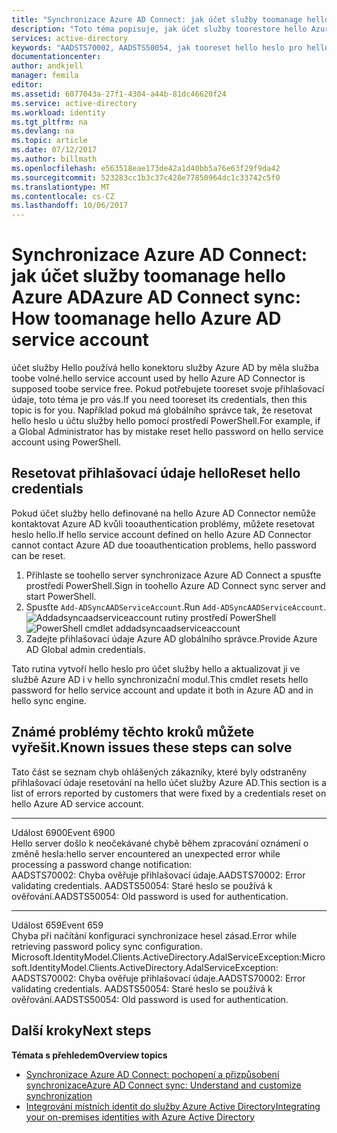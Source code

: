 ```yaml
---
title: "Synchronizace Azure AD Connect: jak účet služby toomanage hello Azure AD | Microsoft Docs"
description: "Toto téma popisuje, jak účet služby toorestore hello Azure AD."
services: active-directory
keywords: "AADSTS70002, AADSTS50054, jak tooreset hello heslo pro hello synchronizace Azure AD Connect účet služby konektoru"
documentationcenter: 
author: andkjell
manager: femila
editor: 
ms.assetid: 6077043a-27f1-4304-a44b-81dc46620f24
ms.service: active-directory
ms.workload: identity
ms.tgt_pltfrm: na
ms.devlang: na
ms.topic: article
ms.date: 07/12/2017
ms.author: billmath
ms.openlocfilehash: e563518eae173de42a1d40bb5a76e63f29f9da42
ms.sourcegitcommit: 523283cc1b3c37c428e77850964dc1c33742c5f0
ms.translationtype: MT
ms.contentlocale: cs-CZ
ms.lasthandoff: 10/06/2017
---
```

# <a name="azure-ad-connect-sync-how-toomanage-hello-azure-ad-service-account"></a><span data-ttu-id="f9a25-104">Synchronizace Azure AD Connect: jak účet služby toomanage hello Azure AD</span><span class="sxs-lookup"><span data-stu-id="f9a25-104">Azure AD Connect sync: How toomanage hello Azure AD service account</span></span>
<span data-ttu-id="f9a25-105">účet služby Hello používá hello konektoru služby Azure AD by měla služba toobe volné.</span><span class="sxs-lookup"><span data-stu-id="f9a25-105">hello service account used by hello Azure AD Connector is supposed toobe service free.</span></span> <span data-ttu-id="f9a25-106">Pokud potřebujete tooreset svoje přihlašovací údaje, toto téma je pro vás.</span><span class="sxs-lookup"><span data-stu-id="f9a25-106">If you need tooreset its credentials, then this topic is for you.</span></span> <span data-ttu-id="f9a25-107">Například pokud má globálního správce tak, že resetovat hello heslo u účtu služby hello pomocí prostředí PowerShell.</span><span class="sxs-lookup"><span data-stu-id="f9a25-107">For example, if a Global Administrator has by mistake reset hello password on hello service account using PowerShell.</span></span>

## <a name="reset-hello-credentials"></a><span data-ttu-id="f9a25-108">Resetovat přihlašovací údaje hello</span><span class="sxs-lookup"><span data-stu-id="f9a25-108">Reset hello credentials</span></span>
<span data-ttu-id="f9a25-109">Pokud účet služby hello definované na hello Azure AD Connector nemůže kontaktovat Azure AD kvůli tooauthentication problémy, můžete resetovat heslo hello.</span><span class="sxs-lookup"><span data-stu-id="f9a25-109">If hello service account defined on hello Azure AD Connector cannot contact Azure AD due tooauthentication problems, hello password can be reset.</span></span>

1. <span data-ttu-id="f9a25-110">Přihlaste se toohello server synchronizace Azure AD Connect a spusťte prostředí PowerShell.</span><span class="sxs-lookup"><span data-stu-id="f9a25-110">Sign in toohello Azure AD Connect sync server and start PowerShell.</span></span>
2. <span data-ttu-id="f9a25-111">Spusťte `Add-ADSyncAADServiceAccount`.</span><span class="sxs-lookup"><span data-stu-id="f9a25-111">Run `Add-ADSyncAADServiceAccount`.</span></span>  
   <span data-ttu-id="f9a25-112">![Addadsyncaadserviceaccount rutiny prostředí PowerShell](./media/active-directory-aadconnectsync-howto-azureadaccount/addadsyncaadserviceaccount.png)</span><span class="sxs-lookup"><span data-stu-id="f9a25-112">![PowerShell cmdlet addadsyncaadserviceaccount](./media/active-directory-aadconnectsync-howto-azureadaccount/addadsyncaadserviceaccount.png)</span></span>
3. <span data-ttu-id="f9a25-113">Zadejte přihlašovací údaje Azure AD globálního správce.</span><span class="sxs-lookup"><span data-stu-id="f9a25-113">Provide Azure AD Global admin credentials.</span></span>

<span data-ttu-id="f9a25-114">Tato rutina vytvoří hello heslo pro účet služby hello a aktualizovat ji ve službě Azure AD i v hello synchronizační modul.</span><span class="sxs-lookup"><span data-stu-id="f9a25-114">This cmdlet resets hello password for hello service account and update it both in Azure AD and in hello sync engine.</span></span>

## <a name="known-issues-these-steps-can-solve"></a><span data-ttu-id="f9a25-115">Známé problémy těchto kroků můžete vyřešit.</span><span class="sxs-lookup"><span data-stu-id="f9a25-115">Known issues these steps can solve</span></span>
<span data-ttu-id="f9a25-116">Tato část se seznam chyb ohlášených zákazníky, které byly odstraněny přihlašovací údaje resetování na hello účet služby Azure AD.</span><span class="sxs-lookup"><span data-stu-id="f9a25-116">This section is a list of errors reported by customers that were fixed by a credentials reset on hello Azure AD service account.</span></span>

- - -
<span data-ttu-id="f9a25-117">Událost 6900</span><span class="sxs-lookup"><span data-stu-id="f9a25-117">Event 6900</span></span>  
<span data-ttu-id="f9a25-118">Hello server došlo k neočekávané chybě během zpracování oznámení o změně hesla:</span><span class="sxs-lookup"><span data-stu-id="f9a25-118">hello server encountered an unexpected error while processing a password change notification:</span></span>  
<span data-ttu-id="f9a25-119">AADSTS70002: Chyba ověřuje přihlašovací údaje.</span><span class="sxs-lookup"><span data-stu-id="f9a25-119">AADSTS70002: Error validating credentials.</span></span> <span data-ttu-id="f9a25-120">AADSTS50054: Staré heslo se používá k ověřování.</span><span class="sxs-lookup"><span data-stu-id="f9a25-120">AADSTS50054: Old password is used for authentication.</span></span>

- - -
<span data-ttu-id="f9a25-121">Událost 659</span><span class="sxs-lookup"><span data-stu-id="f9a25-121">Event 659</span></span>  
<span data-ttu-id="f9a25-122">Chyba při načítání konfiguraci synchronizace hesel zásad.</span><span class="sxs-lookup"><span data-stu-id="f9a25-122">Error while retrieving password policy sync configuration.</span></span> <span data-ttu-id="f9a25-123">Microsoft.IdentityModel.Clients.ActiveDirectory.AdalServiceException:</span><span class="sxs-lookup"><span data-stu-id="f9a25-123">Microsoft.IdentityModel.Clients.ActiveDirectory.AdalServiceException:</span></span>  
<span data-ttu-id="f9a25-124">AADSTS70002: Chyba ověřuje přihlašovací údaje.</span><span class="sxs-lookup"><span data-stu-id="f9a25-124">AADSTS70002: Error validating credentials.</span></span> <span data-ttu-id="f9a25-125">AADSTS50054: Staré heslo se používá k ověřování.</span><span class="sxs-lookup"><span data-stu-id="f9a25-125">AADSTS50054: Old password is used for authentication.</span></span>

## <a name="next-steps"></a><span data-ttu-id="f9a25-126">Další kroky</span><span class="sxs-lookup"><span data-stu-id="f9a25-126">Next steps</span></span>
<span data-ttu-id="f9a25-127">**Témata s přehledem**</span><span class="sxs-lookup"><span data-stu-id="f9a25-127">**Overview topics**</span></span>

* [<span data-ttu-id="f9a25-128">Synchronizace Azure AD Connect: pochopení a přizpůsobení synchronizace</span><span class="sxs-lookup"><span data-stu-id="f9a25-128">Azure AD Connect sync: Understand and customize synchronization</span></span>](active-directory-aadconnectsync-whatis.md)
* [<span data-ttu-id="f9a25-129">Integrování místních identit do služby Azure Active Directory</span><span class="sxs-lookup"><span data-stu-id="f9a25-129">Integrating your on-premises identities with Azure Active Directory</span></span>](active-directory-aadconnect.md)

